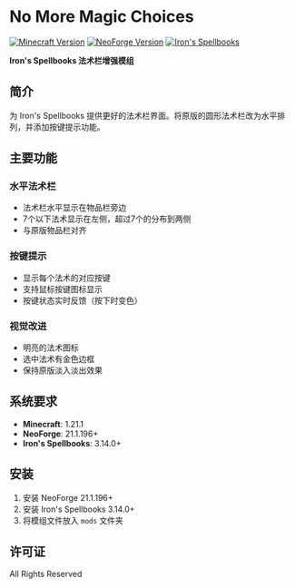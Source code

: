 # No More Magic Choices

[![Minecraft Version](https://img.shields.io/badge/Minecraft-1.21.1-green.svg)](https://minecraft.net/)
[![NeoForge Version](https://img.shields.io/badge/NeoForge-21.1.196-blue.svg)](https://neoforged.net/)
[![Iron's Spellbooks](https://img.shields.io/badge/Iron's%20Spellbooks-3.14.0-purple.svg)](https://www.curseforge.com/minecraft/mc-mods/irons-spells-n-spellbooks)

**Iron's Spellbooks 法术栏增强模组**

## 简介

为 Iron's Spellbooks 提供更好的法术栏界面。将原版的圆形法术栏改为水平排列，并添加按键提示功能。

## 主要功能

### 水平法术栏
- 法术栏水平显示在物品栏旁边
- 7个以下法术显示在左侧，超过7个的分布到两侧
- 与原版物品栏对齐

### 按键提示
- 显示每个法术的对应按键
- 支持鼠标按键图标显示
- 按键状态实时反馈（按下时变色）

### 视觉改进
- 明亮的法术图标
- 选中法术有金色边框
- 保持原版淡入淡出效果

## 系统要求

- **Minecraft**: 1.21.1
- **NeoForge**: 21.1.196+
- **Iron's Spellbooks**: 3.14.0+

## 安装

1. 安装 NeoForge 21.1.196+
2. 安装 Iron's Spellbooks 3.14.0+
3. 将模组文件放入 `mods` 文件夹


## 许可证

All Rights Reserved
